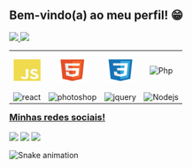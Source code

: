## Bem-vindo(a) ao meu perfil! 😁

 <div>
   <a href="https://github.com/Pedro-Henrique-dos-Santos">
   <img height="180em" src="https://github-readme-stats.vercel.app/api?username=Pedro-Henrique-dos-Santos&show_icons=true&theme=synthwave&include_all_commits=true&count_private=true"/>
   <img height="160em" src="https://github-readme-stats.vercel.app/api/top-langs/?username=Pedro-Henrique-dos-Santos&layout=compact&langs_count=6&theme=synthwave"/>

</div>
<table align="right">
  <tr height="72px">
   <td align="center">
     <img align="center" alt="Js" height="40" width="50" src="https://raw.githubusercontent.com/devicons/devicon/master/icons/javascript/javascript-plain.svg">
    </td>
   <td align="center">
     <img align="center" alt="HTML" height="40" width="50" src="https://raw.githubusercontent.com/devicons/devicon/master/icons/html5/html5-original.svg">
   </td>
   <td align="center">
     <img align="center" alt="CSS" height="40" width="50" src="https://raw.githubusercontent.com/devicons/devicon/master/icons/css3/css3-original.svg">
   </td>
   <td align="center">
     <img src="https://cdn.jsdelivr.net/gh/devicons/devicon/icons/php/php-original.svg"height="50" width="50" alt="Php" align="center" />
   </td>
  </tr>
 <tr >
  <td align="center">
  <img src="https://cdn.jsdelivr.net/gh/devicons/devicon/icons/react/react-original-wordmark.svg" "height="30" width="50" alt="react" align="center"/>
 </td>
   <td align="center">                                                                                                                                                 
  <img src="https://cdn.jsdelivr.net/gh/devicons/devicon/icons/photoshop/photoshop-line.svg" "height="30" width="50" alt="photoshop" align="center"/>
  </td>
   <td align="center">
  <img src="https://cdn.jsdelivr.net/gh/devicons/devicon/icons/jquery/jquery-plain-wordmark.svg" "height="30" width="50" alt="jquery" align="center" />
 </td>
 <td align="center">                                                                                                                                                   
  <img src="https://cdn.jsdelivr.net/gh/devicons/devicon/icons/nodejs/nodejs-plain.svg" "height="30" width="50" alt="Nodejs" align="center"/>
  </td>
 </tr>
   </table>                
                 
</div>
 
 <br>
 
  ### Minhas redes sociais!
 
<div> 
  
  <a href="https://www.instagram.com/ptb0y/" target="_blank"><img src="https://img.shields.io/badge/-Instagram-%23E4405F?style=for-the-badge&logo=instagram&logoColor=white" target="_blank"></a>
  <a href = ""><img src="https://img.shields.io/badge/-Gmail-%23333?style=for-the-badge&logo=gmail&logoColor=white" target="_blank"></a>
  <a href="" target="_blank"><img src="https://img.shields.io/badge/-LinkedIn-%230077B5?style=for-the-badge&logo=linkedin&logoColor=white" target="_blank"></a> 
 
  ![Snake animation](https://github.com/Pedro-Henrique-dos-Santos/Pedro-Henrique-dos-Santos/blob/output/github-contribution-grid-snake.svg)

</div>
